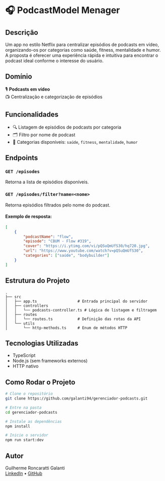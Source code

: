 # 🎧 PodcastModel Menager

## Descrição

Um app no estilo Netflix para centralizar episódios de podcasts em vídeo, organizando-os por categorias como saúde, fitness, mentalidade e humor. A proposta é oferecer uma experiência rápida e intuitiva para encontrar o podcast ideal conforme o interesse do usuário.

## Domínio

🎙️ **Podcasts em vídeo**  
📺 Centralização e categorização de episódios

## Funcionalidades

- 🔍 Listagem de episódios de podcasts por categoria
- 🗂️ Filtro por nome de podcast
- 🎯 Categorias disponíveis: `saúde`, `fitness`, `mentalidade`, `humor`

## Endpoints

### `GET /episodes`
Retorna a lista de episódios disponíveis.

### `GET /episodes/filter?name=<nome>`
Retorna episódios filtrados pelo nome do podcast.

#### Exemplo de resposta:
```json
[
    {
        "podcastName": "flow",
        "episode": "CBUM - Flow #319",
        "cover": "https://i.ytimg.com/vi/pQSuQmUfS30/hq720.jpg",
        "url": "https://www.youtube.com/watch?v=pQSuQmUfS30",
        "categories": ["saúde", "bodybuilder"]
    }
]
```

## Estrutura do Projeto

```
.
├── src
│   ├── app.ts                  # Entrada principal do servidor
│   ├── controllers
│   │   └── podcasts-controller.ts # Lógica de listagem e filtragem
│   ├── routes
│   │   └── routes.ts           # Definição das rotas da API
│   └── utils
│       └── http-methods.ts     # Enum de métodos HTTP
```

## Tecnologias Utilizadas

- TypeScript
- Node.js (sem frameworks externos)
- HTTP nativo

## Como Rodar o Projeto

```bash
# Clone o repositório
git clone https://github.com/galanti94/gerenciador-podcasts.git

# Entre na pasta
cd gerenciador-podcasts

# Instale as dependências
npm install

# Inicie o servidor
npm run start:dev
```

## Autor

Guilherme Roncaratti Galanti  
[LinkedIn](https://www.linkedin.com/in/guilherme-galanti/) • [GitHub](https://github.com/galanti94)